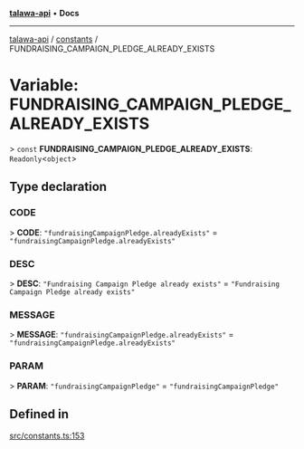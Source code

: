 [**talawa-api**](../../README.md) • **Docs**

***

[talawa-api](../../modules.md) / [constants](../README.md) / FUNDRAISING\_CAMPAIGN\_PLEDGE\_ALREADY\_EXISTS

# Variable: FUNDRAISING\_CAMPAIGN\_PLEDGE\_ALREADY\_EXISTS

\> `const` **FUNDRAISING\_CAMPAIGN\_PLEDGE\_ALREADY\_EXISTS**: `Readonly`\<`object`\>

## Type declaration

### CODE

\> **CODE**: `"fundraisingCampaignPledge.alreadyExists"` = `"fundraisingCampaignPledge.alreadyExists"`

### DESC

\> **DESC**: `"Fundraising Campaign Pledge already exists"` = `"Fundraising Campaign Pledge already exists"`

### MESSAGE

\> **MESSAGE**: `"fundraisingCampaignPledge.alreadyExists"` = `"fundraisingCampaignPledge.alreadyExists"`

### PARAM

\> **PARAM**: `"fundraisingCampaignPledge"` = `"fundraisingCampaignPledge"`

## Defined in

[src/constants.ts:153](https://github.com/PalisadoesFoundation/talawa-api/blob/a6e7ac91b581c9109559657faf0f934f3eb41fe7/src/constants.ts#L153)
